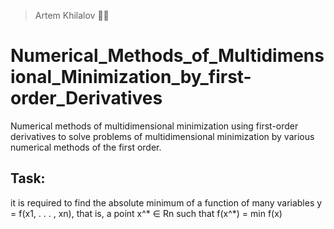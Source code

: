 > Artem Khilalov 👨‍💻
# Numerical_Methods_of_Multidimensional_Minimization_by_first-order_Derivatives
Numerical methods of multidimensional minimization using first-order derivatives to solve problems of multidimensional minimization by various numerical methods of the first order.

## Task:
it is required to find the absolute minimum of a function of many variables y = f(x1, . . . , xn), that is, a point x^* ∈ Rn such that f(x^*) = min f(x)

